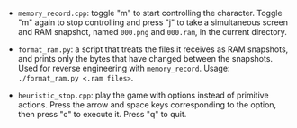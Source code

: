 - `memory_record.cpp`: toggle "m" to start controlling the character. Toggle
	"m" again to stop controlling and press "j" to take a simultaneous screen and
  RAM snapshot, named `000.png` and `000.ram`, in the current directory.

- `format_ram.py`: a script that treats the files it receives as RAM snapshots,
	and prints only the bytes that have changed between the snapshots. Used for
reverse engineering with `memory_record`. Usage: `./format_ram.py <.ram files>`.

- `heuristic_stop.cpp`: play the game with options instead of primitive
	actions. Press the arrow and space keys corresponding to the option, then
  press "c" to execute it. Press "q" to quit.

